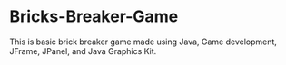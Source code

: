 # Bricks-Breaker-Game

This is basic brick breaker game made using Java, Game development, JFrame, JPanel, and Java Graphics Kit. 
